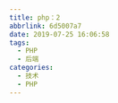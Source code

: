 ```yaml
---
title: php：2
abbrlink: 6d5007a7
date: 2019-07-25 16:06:58
tags:
  - PHP
  - 后端
categories:
  - 技术
  - PHP
---
```

